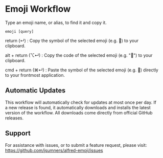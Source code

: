 # Emoji Workflow

Type an emoji name, or alias, to find it and copy it.

    emoji [query]

return (↵) : Copy the symbol of the selected emoji (e.g. 🤣) to your clipboard.

alt + return (⌥↵) : Copy the code of the selected emoji (e.g. ":rofl:") to your clipboard.

cmd + return (⌘↵) : Paste the symbol of the selected emoji (e.g. 🤣) directly to your frontmost application.

## Automatic Updates

This workflow will automatically check for updates at most once per day. If a new release is found, it automatically downloads and installs the latest version of the workflow. All downloads come directly from official GitHub releases.

## Support

For assistance with issues, or to submit a feature request, please visit:
https://github.com/jsumners/alfred-emoji/issues
